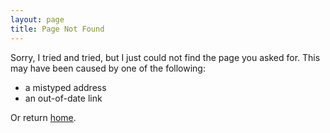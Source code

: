 ```yaml
---
layout: page
title: Page Not Found
---
```


Sorry, I tried and tried, but I just could not find the page you asked
for. This may have been caused by one of the following:

* a mistyped address
* an out-of-date link

<script type="text/javascript">
	var GOOG_FIXURL_LANG = 'en';
	var GOOG_FIXURL_SITE = location.host;
</script>
<script type="text/javascript" src="http://linkhelp.clients.google.com/tbproxy/lh/wm/fixurl.js">
</script>

Or return [home](/).
